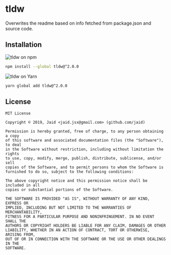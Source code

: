 # tldw


Overwrites the readme based on info fetched from package.json and source code.

## Installation
![tldw on npm](https://img.shields.io/badge/npm-tldw-C23039?style=flat-square&logo=npm&link=https%3A%2F%2Fnpmjs.com%2Fpackage%2Ftldw)
```bash
npm install --global tldw@^2.0.0
```
![tldw on Yarn](https://img.shields.io/badge/Yarn-tldw-2F8CB7?style=flat-square&logo=yarn)
```bash
yarn global add tldw@^2.0.0
```




## License
```text
MIT License

Copyright © 2019, Jaid <jaid.jsx@gmail.com> (github.com/jaid)

Permission is hereby granted, free of charge, to any person obtaining a copy
of this software and associated documentation files (the "Software"), to deal
in the Software without restriction, including without limitation the rights
to use, copy, modify, merge, publish, distribute, sublicense, and/or sell
copies of the Software, and to permit persons to whom the Software is
furnished to do so, subject to the following conditions:

The above copyright notice and this permission notice shall be included in all
copies or substantial portions of the Software.

THE SOFTWARE IS PROVIDED "AS IS", WITHOUT WARRANTY OF ANY KIND, EXPRESS OR
IMPLIED, INCLUDING BUT NOT LIMITED TO THE WARRANTIES OF MERCHANTABILITY,
FITNESS FOR A PARTICULAR PURPOSE AND NONINFRINGEMENT. IN NO EVENT SHALL THE
AUTHORS OR COPYRIGHT HOLDERS BE LIABLE FOR ANY CLAIM, DAMAGES OR OTHER
LIABILITY, WHETHER IN AN ACTION OF CONTRACT, TORT OR OTHERWISE, ARISING FROM,
OUT OF OR IN CONNECTION WITH THE SOFTWARE OR THE USE OR OTHER DEALINGS IN THE
SOFTWARE.
```
